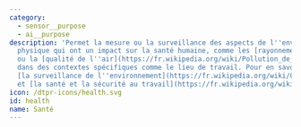 ```yaml
---
category: 
  - sensor__purpose
  - ai__purpose
description: 'Permet la mesure ou la surveillance des aspects de l''environnement
  physique qui ont un impact sur la santé humaine, comme les [rayonnements](https://fr.wikipedia.org/wiki/Radioprotection)
  ou la [qualité de l''air](https://fr.wikipedia.org/wiki/Pollution_de_l%27air), ou
  dans des contextes spécifiques comme le lieu de travail. Pour en savoir plus sur
  [la surveillance de l''environnement](https://fr.wikipedia.org/wiki/Observatoire_de_l%27environnement)
  et [la santé et la sécurité au travail](https://fr.wikipedia.org/wiki/Santé_et_sécurité_au_travail) '
icon: /dtpr-icons/health.svg
id: health
name: Santé
---
```

